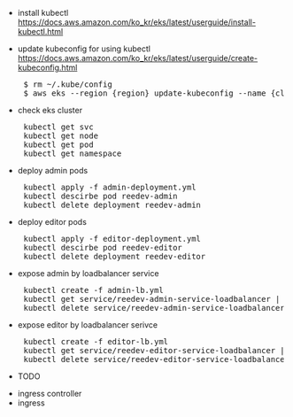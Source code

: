 - install kubectl
https://docs.aws.amazon.com/ko_kr/eks/latest/userguide/install-kubectl.html

- update kubeconfig for using kubectl
https://docs.aws.amazon.com/ko_kr/eks/latest/userguide/create-kubeconfig.html
<pre>
    $ rm ~/.kube/config 
    $ aws eks --region {region} update-kubeconfig --name {cluster-name}
</pre>

- check eks cluster
<pre>
    kubectl get svc
    kubectl get node
    kubectl get pod
    kubectl get namespace
</pre>

- deploy admin pods
<pre>
    kubectl apply -f admin-deployment.yml
    kubectl descirbe pod reedev-admin
    kubectl delete deployment reedev-admin
</pre>

- deploy editor pods
<pre>
    kubectl apply -f editor-deployment.yml
    kubectl descirbe pod reedev-editor
    kubectl delete deployment reedev-editor
</pre>

- expose admin by loadbalancer service
<pre>
    kubectl create -f admin-lb.yml
    kubectl get service/reedev-admin-service-loadbalancer |  awk {'print $1" " $2 " " $4 " " $5'} | column -t
    kubectl delete service/reedev-admin-service-loadbalancer
</pre>

- expose editor by loadbalancer serivce
<pre>
    kubectl create -f editor-lb.yml
    kubectl get service/reedev-editor-service-loadbalancer | aws {'print $1" " $2 " " $4 " " $5'} | column -t
    kubectl delete service/reedev-editor-service-loadbalancer
</pre>


* TODO
- ingress controller
- ingress
